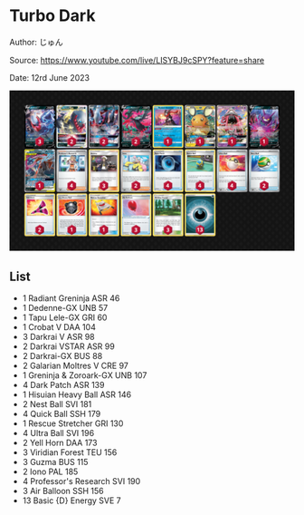 # Turbo Dark

Author: じゅん

Source: <https://www.youtube.com/live/LISYBJ9cSPY?feature=share>

Date: 12rd June 2023

![decklist](../../images/PAL/Turbo%20Dark/2-%20Turbo%20Dark.png)

## List

* 1 Radiant Greninja ASR 46
* 1 Dedenne-GX UNB 57
* 1 Tapu Lele-GX GRI 60
* 1 Crobat V DAA 104
* 3 Darkrai V ASR 98
* 2 Darkrai VSTAR ASR 99
* 2 Darkrai-GX BUS 88
* 2 Galarian Moltres V CRE 97
* 1 Greninja & Zoroark-GX UNB 107
* 4 Dark Patch ASR 139
* 1 Hisuian Heavy Ball ASR 146
* 2 Nest Ball SVI 181
* 4 Quick Ball SSH 179
* 1 Rescue Stretcher GRI 130
* 4 Ultra Ball SVI 196
* 2 Yell Horn DAA 173
* 3 Viridian Forest TEU 156
* 3 Guzma BUS 115
* 2 Iono PAL 185
* 4 Professor's Research SVI 190
* 3 Air Balloon SSH 156
* 13 Basic {D} Energy SVE 7
